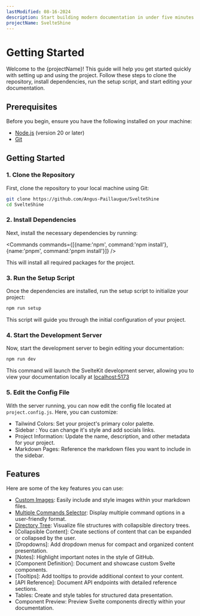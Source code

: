```yaml
---
lastModified: 08-16-2024
description: Start building modern documentation in under five minutes
projectName: SvelteShine
---
```


<script>
  import { Collapsible, Commands } from "$lib/components";
</script>


# Getting Started

Welcome to the {projectName}! This guide will help you get started quickly with setting up and using the project. Follow these steps to clone the repository, install dependencies, run the setup script, and start editing your documentation.


## Prerequisites

Before you begin, ensure you have the following installed on your machine:
 - [Node.js](https://nodejs.org/en/download/package-manager) (version 20 or later)
 - [Git](https://git-scm.com/downloads)

## Getting Started


### 1. Clone the Repository

First, clone the repository to your local machine using Git:

```bash no-line-numbers
git clone https://github.com/Angus-Paillaugue/SvelteShine
cd SvelteShine
```

### 2. Install Dependencies

Next, install the necessary dependencies by running:

<Commands commands={[{name:'npm', command:'npm install'}, {name:'pnpm', command:'pnpm install'}]} />

This will install all required packages for the project.


### 3. Run the Setup Script

Once the dependencies are installed, run the setup script to initialize your project:

```bash no-line-numbers
npm run setup
```

This script will guide you through the initial configuration of your project.


### 4. Start the Development Server

Now, start the development server to begin editing your documentation:

```bash no-line-numbers
npm run dev
```

This command will launch the SvelteKit development server, allowing you to view your documentation locally at [localhost:5173](http://localhost:5173)


### 5. Edit the Config File
With the server running, you can now edit the config file located at `project.config.js`. Here, you can customize:

 - Tailwind Colors: Set your project's primary color palette.
 - Sidebar : You can change it's style and add socials links.
 - Project Information: Update the name, description, and other metadata for your project.
 - Markdown Pages: Reference the markdown files you want to include in the sidebar.


## Features

Here are some of the key features you can use:

 - [Custom Images](): Easily include and style images within your markdown files.
 - [Multiple Commands Selector](/docs/Components/Commands): Display multiple command options in a user-friendly format.
 - [Directory Tree](): Visualize file structures with collapsible directory trees.
 - [Collapsible Content]: Create sections of content that can be expanded or collapsed by the user.
 - [Dropdowns]: Add dropdown menus for compact and organized content presentation.
 - [Notes]: Highlight important notes in the style of GitHub.
 - [Component Definition]: Document and showcase custom Svelte components.
 - [Tooltips]: Add tooltips to provide additional context to your content.
 - [API Reference]: Document API endpoints with detailed reference sections.
 - Tables: Create and style tables for structured data presentation.
 - Component Preview: Preview Svelte components directly within your documentation.

